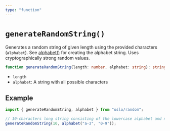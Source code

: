 ```yaml
---
type: "function"
---
```


# `generateRandomString()`

Generates a random string of given length using the provided characters (`alphabet`). See [alphabet()](ref:random) for creating the alphabet string. Uses cryptographically strong random values.

```ts
function generateRandomString(length: number, alphabet: string): string
```

- `length`
- `alphabet`: A string with all possible characters

## Example

```ts
import { generateRandomString, alphabet } from "oslo/random";

// 10-characters long string consisting of the lowercase alphabet and numbers
generateRandomString(10, alphabet("a-z", "0-9"));
```
